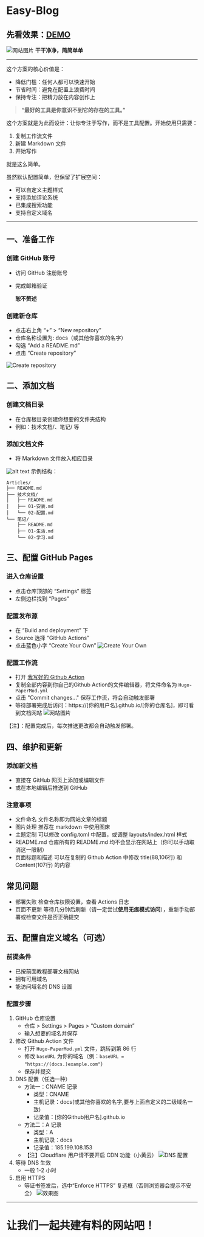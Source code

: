 # Easy-Blog
## 先看效果：[**DEMO**](https://2024365.xyz/)
![网站图片](https://raw.githubusercontent.com/Protomyst/Easy-Blog/refs/heads/main/assets/image-3.png)
**干干净净，简简单单**

---
这个方案的核心价值是：

- 降低门槛：任何人都可以快速开始
- 节省时间：避免在配置上浪费时间
- 保持专注：把精力放在内容创作上
> **“最好的工具是你意识不到它的存在的工具。”**

这个方案就是为此而设计：让你专注于写作，而不是工具配置。开始使用只需要：

1. 复制工作流文件  
2. 新建 Markdown 文件  
3. 开始写作  

就是这么简单。

虽然默认配置简单，但保留了扩展空间：

- 可以自定义主题样式
- 支持添加评论系统
- 已集成搜索功能
- 支持自定义域名

---

## 一、准备工作
### 创建 GitHub 账号
- 访问 GitHub 注册账号  
- 完成邮箱验证

    **恕不赘述**
### 创建新仓库
- 点击右上角 “+” > “New repository”  
- 仓库名称设置为: docs（或其他你喜欢的名字）  
- 勾选 “Add a README.md”  
- 点击 “Create repository”

![Create repository](https://raw.githubusercontent.com/Protomyst/Easy-Blog/refs/heads/main/assets/image.png)

## 二、添加文档
### 创建文档目录
- 在仓库根目录创建你想要的文件夹结构
- 例如：技术文档/、笔记/ 等

### 添加文档文件
- 将 Markdown 文件放入相应目录

![alt text](https://raw.githubusercontent.com/Protomyst/Easy-Blog/refs/heads/main/assets/image-1.png)
示例结构：
```plaintext
Articles/
├── README.md
├── 技术文档/
│   ├── README.md
│   ├── 01-安装.md
│   └── 02-配置.md
└── 笔记/
    ├── README.md
    ├── 01-生活.md
    └── 02-学习.md
```

## 三、配置 GitHub Pages
### 进入仓库设置
- 点击仓库顶部的 “Settings” 标签  
- 左侧边栏找到 “Pages”

### 配置发布源
- 在 “Build and deployment” 下  
- Source 选择 “GitHub Actions”
- 点击蓝色小字 “Create Your Own”
![Create Your Own](https://raw.githubusercontent.com/Protomyst/Easy-Blog/refs/heads/main/assets/image-2.png)

### 配置工作流
- 打开 [我写好的 Github Action](https://github.com/Protomyst/Easy-Blog/blob/main/Hugo-PaperMod.yml)
- 复制全部内容到你自己的Github Action的文件编辑器，将文件命名为 `Hugo-PaperMod.yml`
- 点击 "Commit changes..." 保存工作流，将会自动触发部署
- 等待部署完成后访问：https://[你的用户名].github.io/[你的仓库名]，即可看到文档网站
![网站图片](https://raw.githubusercontent.com/Protomyst/Easy-Blog/refs/heads/main/assets/image-3.png)

【注】：配置完成后，每次推送更改都会自动触发部署。

## 四、维护和更新
### 添加新文档
- 直接在 GitHub 网页上添加或编辑文件
- 或在本地编辑后推送到 GitHub

### 注意事项
- 文件命名
  文件名称即为网站文章的标题  
- 图片处理
  推荐在 markdown 中使用图床  
- 主题定制
  可以修改 config.toml 中配置，或调整 layouts/index.html 样式
- README.md
  仓库所有的 README.md 均不会显示在网站上（你可以手动取消这一限制）
- 页面标题和描述
  可以在复制的 Github Action 中修改 title(88,106行) 和 Content(107行) 的内容


## 常见问题
- 部署失败
  检查仓库权限设置，查看 Actions 日志  
- 页面不更新
  等待几分钟后刷新（请一定尝试**使用无痕模式访问**），重新手动部署或检查文件是否正确提交  

## 五、配置自定义域名（可选）
### 前提条件
- 已按前面教程部署文档网站
- 拥有可用域名
- 能访问域名的 DNS 设置

### 配置步骤
1. GitHub 仓库设置
   - 仓库 > Settings > Pages > “Custom domain”  
   - 输入想要的域名并保存
2. 修改 Github Action 文件
   - 打开 `Hugo-PaperMod.yml` 文件，跳转到第 86 行
   - 修改 `baseURL` 为你的域名（例：`baseURL = "https://(docs.)example.com"`）
   - 保存并提交
3. DNS 配置（任选一种）
   - 方法一：CNAME 记录
     - 类型：CNAME
     - 主机记录：docs(或其他你喜欢的名字,要与上面自定义的二级域名一致)
     - 记录值：[你的Github用户名].github.io
   - 方法二：A 记录
     - 类型：A
     - 主机记录：docs
     - 记录值：185.199.108.153
   - 【注】Cloudflare 用户请不要开启 CDN 功能（小黄云）
  ![DNS 配置](https://raw.githubusercontent.com/Protomyst/Easy-Blog/refs/heads/main/assets/image-4.png)
1. 等待 DNS 生效
    - 一般 1-2 小时
2. 启用 HTTPS  
   - 等证书签发后，选中“Enforce HTTPS” 复选框（否则浏览器会提示不安全）
![效果图](https://raw.githubusercontent.com/Protomyst/Easy-Blog/refs/heads/main/assets/image-5.png)
---

# 让我们一起共建有料的网站吧！
